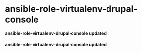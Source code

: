 # ansible-role-virtualenv-drupal-console
#### ansible-role-virtualenv-drupal-console updated!
#### ansible-role-virtualenv-drupal-console updated!
